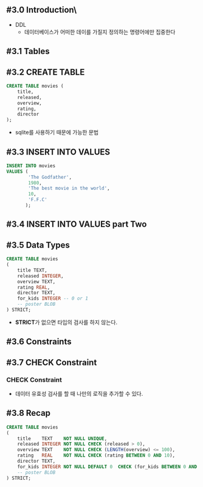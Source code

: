 ## #3.0 Introduction\
- DDL
	- 데이터베이스가 어떠한 데이를 가질지 정의하는 명령어에만 집중한다

## #3.1 Tables

## #3.2 CREATE TABLE
```sql
CREATE TABLE movies (  
    title,  
    released,  
    overview,  
    rating,  
    director  
);
```
- sqlite를 사용하기 때문에 가능한 문법

## #3.3 INSERT INTO VALUES
```sql
INSERT INTO movies
VALUES (
        'The Godfather',
        1980,
        'The best movie in the world',
        10,
        'F.F.C'
       );
```

## #3.4 INSERT INTO VALUES part Two

## #3.5 Data Types
```sql
CREATE TABLE movies
(
    title TEXT,
    released INTEGER,
    overview TEXT,
    rating REAL,
    director TEXT,
    for_kids INTEGER -- 0 or 1
    -- poster BLOB
) STRICT;
```
- **STRICT**가 없으면 타입의 검사를 하지 않는다.

## #3.6 Constraints

## #3.7 CHECK Constraint
### CHECK Constraint
- 데이터 유효성 검사를 할 때 나만의 로직을 추가할 수 있다.

## #3.8 Recap
```sql
CREATE TABLE movies
(
    title    TEXT    NOT NULL UNIQUE,
    released INTEGER NOT NULL CHECK (released > 0),
    overview TEXT    NOT NULL CHECK (LENGTH(overview) <= 100),
    rating   REAL    NOT NULL CHECK (rating BETWEEN 0 AND 10),
    director TEXT,
    for_kids INTEGER NOT NULL DEFAULT 0  CHECK (for_kids BETWEEN 0 AND 1)
    -- poster BLOB
) STRICT;
```

